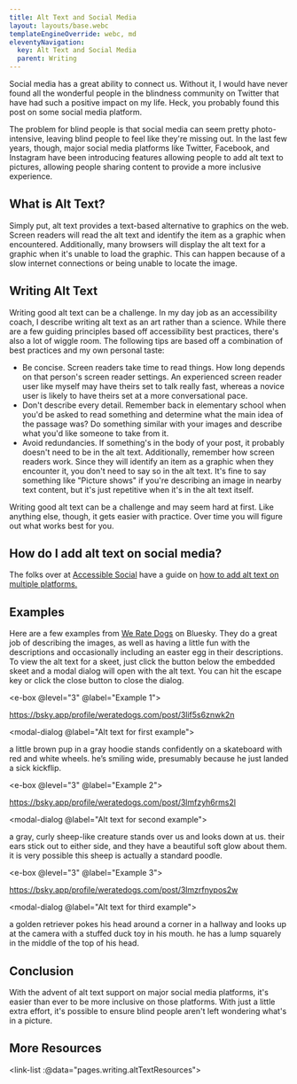 ```yaml
---
title: Alt Text and Social Media
layout: layouts/base.webc
templateEngineOverride: webc, md
eleventyNavigation:
  key: Alt Text and Social Media
  parent: Writing
---
```

Social media has a great ability to connect us. Without it, I would have never found all the wonderful people in the blindness community on Twitter that have had such a positive impact on my life. Heck, you probably found this post on some social media platform.

The problem for blind people is that social media can seem pretty photo-intensive, leaving blind people to feel like they're missing out. In the last few years, though, major social media platforms like Twitter, Facebook, and Instagram have been introducing features allowing people to add alt text to pictures, allowing people sharing content to provide a more inclusive experience.

<auto-toc></auto-toc>

## What is Alt Text?

Simply put, alt text provides a text-based alternative to graphics on the web. Screen readers will read the alt text and identify the item as a graphic when encountered. Additionally, many browsers will display the alt text for a graphic when it's unable to load the graphic. This can happen because of a slow internet connections or being unable to locate the image.

## Writing Alt Text

Writing good alt text can be a challenge. In my day job as an accessibility coach, I describe writing alt text as an art rather than a science. While there are a few guiding principles based off accessibility best practices, there's also a lot of wiggle room. The following tips are based off a combination of best practices and my own personal taste:

- Be concise. Screen readers take time to read things. How long depends on that person's screen reader settings. An experienced screen reader user like myself may have theirs set to talk really fast, whereas a novice user is likely to have theirs set at a more conversational pace.
- Don't describe every detail. Remember back in elementary school when you'd be asked to read something and determine what the main idea of the passage was? Do something similar with your images and describe what you'd like someone to take from it.
- Avoid redundancies. If something's in the body of your post, it probably doesn't need to be in the alt text. Additionally, remember how screen readers work. Since they will identify an item as a graphic when they encounter it, you don't need to say so in the alt text. It's fine to say something like "Picture shows" if you're describing an image in nearby text content, but it's just repetitive when it's in the alt text itself.

Writing good alt text can be a challenge and may seem hard at first. Like anything else, though, it gets easier with practice. Over time you will figure out what works best for you.

## How do I add alt text on social media?

The folks over at [Accessible Social](https://www.accessible-social.com/) have a guide on [how to add alt text on multiple platforms.](https://www.accessible-social.com/images-and-visuals/platform-image-accessibility)

## Examples

Here are a few examples from [We Rate Dogs](https://bsky.app/profile/weratedogs.com) on Bluesky. They do a great job of describing the images, as well as having a little fun with the descriptions and occasionally including an easter egg in their descriptions. To view the alt text for a skeet, just click the button below the embedded skeet and a modal dialog will open with the alt text. You can hit the escape key or click the close button to close the dialog.

<e-box @level="3" @label="Example 1">

https://bsky.app/profile/weratedogs.com/post/3lif5s6znwk2n

<modal-dialog @label="Alt text for first example">

a little brown pup in a gray hoodie stands confidently on a skateboard with red and white wheels. he’s smiling wide, presumably because he just landed a sick kickflip.
</modal-dialog>

</e-box>

<e-box @level="3" @label="Example 2">

https://bsky.app/profile/weratedogs.com/post/3lmfzyh6rms2l

<modal-dialog @label="Alt text for second example">

a gray, curly sheep-like creature stands over us and looks down at us. their ears stick out to either side, and they have a beautiful soft glow about them. it is very possible this sheep is actually a standard poodle.

</modal-dialog>

</e-box>

<e-box @level="3" @label="Example 3">

https://bsky.app/profile/weratedogs.com/post/3lmzrfnypos2w

<modal-dialog @label="Alt text for third example">

a golden retriever pokes his head around a corner in a hallway and looks up at the camera with a stuffed duck toy in his mouth. he has a lump squarely in the middle of the top of his head.

</modal-dialog>

</e-box>

## Conclusion

With the advent of alt text support on major social media platforms, it's easier than ever to be more inclusive on those platforms. With just a little extra effort, it's possible to ensure blind people aren't left wondering what's in a picture.

## More Resources

<link-list :@data="pages.writing.altTextResources"></link-list>